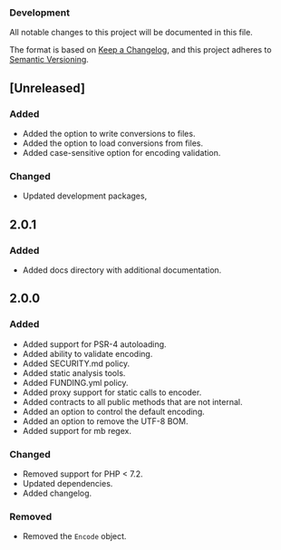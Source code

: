 ### Development

All notable changes to this project will be documented in this file.

The format is based on [Keep a Changelog](https://keepachangelog.com/en/1.0.0/),
and this project adheres to [Semantic Versioning](https://semver.org/spec/v2.0.0.html).

## [Unreleased]

### Added
- Added the option to write conversions to files.
- Added the option to load conversions from files.
- Added case-sensitive option for encoding validation.

### Changed
- Updated development packages,

## 2.0.1

### Added
- Added docs directory with additional documentation.

## 2.0.0

### Added
- Added support for PSR-4 autoloading.
- Added ability to validate encoding.
- Added SECURITY.md policy.
- Added static analysis tools.
- Added FUNDING.yml policy.
- Added proxy support for static calls to encoder.
- Added contracts to all public methods that are not internal.
- Added an option to control the default encoding.
- Added an option to remove the UTF-8 BOM.
- Added support for mb regex.

### Changed
- Removed support for PHP < 7.2.
- Updated dependencies.
- Added changelog.

### Removed
- Removed the `Encode` object.